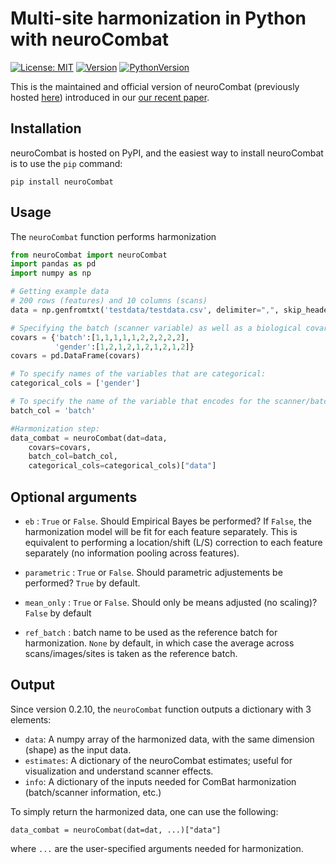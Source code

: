 # Multi-site harmonization in Python with neuroCombat

[![License: MIT](https://img.shields.io/github/license/Jfortin1/neuroCombat)](https://opensource.org/licenses/MIT) 
[![Version](https://img.shields.io/pypi/v/neuroCombat)](https://pypi.org/project/neuroCombat/)
[![PythonVersion](https://img.shields.io/pypi/pyversions/neuroCombat)]()


This is the maintained and official version of neuroCombat (previously hosted [here](https://github.com/ncullen93/neuroCombat)) introduced in our [our recent paper](https://www.sciencedirect.com/science/article/pii/S105381191730931X).


## Installation

neuroCombat is hosted on PyPI, and the easiest way to install neuroCombat is to use the ```pip``` command:

```
pip install neuroCombat
```

## Usage

The ```neuroCombat``` function performs harmonization 

```python
from neuroCombat import neuroCombat
import pandas as pd
import numpy as np

# Getting example data
# 200 rows (features) and 10 columns (scans)
data = np.genfromtxt('testdata/testdata.csv', delimiter=",", skip_header=1)

# Specifying the batch (scanner variable) as well as a biological covariate to preserve:
covars = {'batch':[1,1,1,1,1,2,2,2,2,2],
          'gender':[1,2,1,2,1,2,1,2,1,2]} 
covars = pd.DataFrame(covars)  

# To specify names of the variables that are categorical:
categorical_cols = ['gender']

# To specify the name of the variable that encodes for the scanner/batch covariate:
batch_col = 'batch'

#Harmonization step:
data_combat = neuroCombat(dat=data,
    covars=covars,
    batch_col=batch_col,
    categorical_cols=categorical_cols)["data"]
```

## Optional arguments

- `eb` : `True` or `False`. Should Empirical Bayes be performed? If `False`, the harmonization model will be fit for each feature separately. This is equivalent to performing a location/shift (L/S) correction to each feature separately (no information pooling across features). 

- `parametric` : `True` or `False`. Should parametric adjustements be performed? `True` by default. 

- `mean_only` : `True` or `False`. Should only be means adjusted (no scaling)? `False` by default

- `ref_batch` : batch name to be used as the reference batch for harmonization. `None` by default, in which case the average across scans/images/sites is taken as the reference batch.

## Output

Since version 0.2.10, the `neuroCombat` function outputs a dictionary with 3 elements:
- `data`: A numpy array of the harmonized data, with the same dimension (shape) as the input data.
- `estimates`: A dictionary of the neuroCombat estimates; useful for visualization and understand scanner effects.
- `info`: A dictionary of the inputs needed for ComBat harmonization (batch/scanner information, etc.)

To simply return the harmonized data, one can use the following:

```
data_combat = neuroCombat(dat=dat, ...)["data"]
```

where `...` are the user-specified arguments needed for harmonization. 
    

